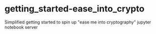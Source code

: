 # getting_started-ease_into_crypto
Simplified getting started to spin up "ease me into cryptography" jupyter notebook server
